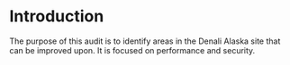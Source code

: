 Introduction
=======

The purpose of this audit is to identify areas in the Denali Alaska site that can be improved upon. It is focused on performance and security.